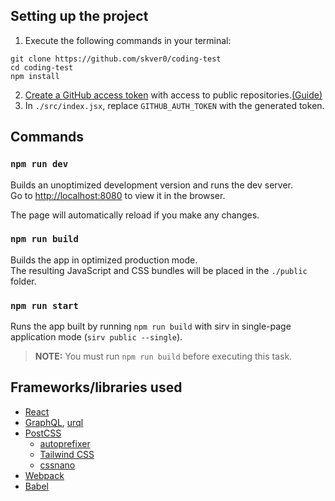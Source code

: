 ## Setting up the project

1. Execute the following commands in your terminal:

```
git clone https://github.com/skver0/coding-test
cd coding-test
npm install
```

2. [Create a GitHub access token](https://github.com/settings/tokens/new) with access to public repositories.[(Guide)](https://docs.github.com/en/github/authenticating-to-github/creating-a-personal-access-token)
3. In `./src/index.jsx`, replace `GITHUB_AUTH_TOKEN` with the generated token.

## Commands

### `npm run dev`

Builds an unoptimized development version and runs the dev server.\
Go to [http://localhost:8080](http://localhost:8080) to view it in the browser.

The page will automatically reload if you make any changes.

### `npm run build`

Builds the app in optimized production mode.\
The resulting JavaScript and CSS bundles will be placed in the `./public` folder.

### `npm run start`

Runs the app built by running `npm run build` with sirv in single-page application mode (`sirv public --single`).
> **NOTE:** You must run `npm run build` before executing this task.

## Frameworks/libraries used

- [React](https://reactjs.org/)
- [GraphQL](https://graphql.org/), [urql](https://formidable.com/open-source/urql/)
- [PostCSS](https://postcss.org/)
  - [autoprefixer](https://github.com/postcss/autoprefixer)
  - [Tailwind CSS](https://tailwindcss.com/)
  - [cssnano](https://cssnano.co/)
- [Webpack](https://webpack.js.org/)
- [Babel](https://babeljs.io/)
